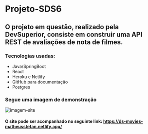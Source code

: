 # Projeto-SDS6
## O projeto em questão, realizado pela DevSuperior, consiste em construir uma API REST de avaliações de nota de filmes.
### Tecnologias usadas:
- Java/SpringBoot
- React
- Heroku e Netlify
- GitHub para documentação
- Postgres

### Segue uma imagem de demonstração 
![imagem-site](https://user-images.githubusercontent.com/86742293/149581830-5b149c40-9743-4b01-9782-6a7c6240e402.png)

#### O site pode ser acompanhado no seguinte link: https://ds-movies-matheusstefan.netlify.app/

